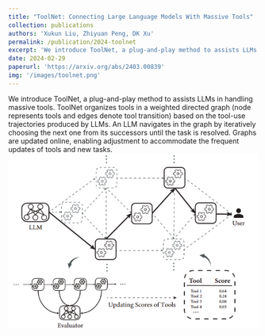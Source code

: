 ```yaml
---
title: "ToolNet: Connecting Large Language Models With Massive Tools"
collection: publications
authors: 'Xukun Liu, Zhiyuan Peng, DK Xu'
permalink: /publication/2024-toolnet
excerpt: 'We introduce ToolNet, a plug-and-play method to assists LLMs in handling massive tools. ToolNet organizes tools in a weighted directed graph (node represents tools and edges denote tool transition) based on the tool-use trajectories produced by LLMs. An LLM navigates in the graph by iteratively choosing the next one from its successors until the task is resolved. Graphs are updated online, enabling adjustment to accommodate the frequent updates of tools and new tasks.'
date: 2024-02-29
paperurl: 'https://arxiv.org/abs/2403.00839'
img: '/images/toolnet.png'
---
```

We introduce ToolNet, a plug-and-play method to assists LLMs in handling massive tools. ToolNet organizes tools in a weighted directed graph (node represents tools and edges denote tool transition) based on the tool-use trajectories produced by LLMs. An LLM navigates in the graph by iteratively choosing the next one from its successors until the task is resolved. Graphs are updated online, enabling adjustment to accommodate the frequent updates of tools and new tasks.
![toolnet](/images/toolnet.png)
